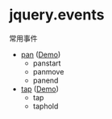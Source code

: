 # jquery.events
常用事件

- [pan](pan.md) ([Demo](https://aiv367.github.io/jquery.events/demo/pan.html))
	- panstart
	- panmove
	- panend
- [tap](tap.md) ([Demo](https://aiv367.github.io/jquery.events/demo/tap.html))
	- tap
	- taphold